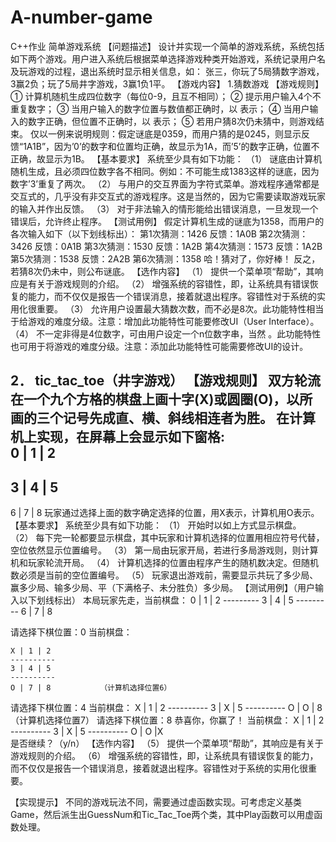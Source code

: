 ﻿# A-number-game
C++作业
简单游戏系统
【问题描述】
设计并实现一个简单的游戏系统，系统包括如下两个游戏。用户进入系统后根据菜单选择游戏种类开始游戏，系统记录用户名及玩游戏的过程，退出系统时显示相关信息，如：
张三，你玩了5局猜数字游戏，3赢2负；玩了5局井字游戏，3赢1负1平。
【游戏内容】
1.猜数游戏
【游戏规则】
① 计算机随机生成四位数字（每位0-9，且互不相同）；
② 提示用户输入4个不重复数字；
③ 当用户输入的数字位置与数值都正确时，以 表示；
④ 当用户输入的数字正确，但位置不正确时，以 表示；
⑤ 若用户猜8次仍未猜中，则游戏结束。
仅以一例来说明规则：假定谜底是0359，而用户猜的是0245，则显示反馈“1A1B”，因为’0’的数字和位置均正确，故显示为1A，而’5’的数字正确，位置不正确，故显示为1B。
【基本要求】
系统至少具有如下功能：
（1）	谜底由计算机随机生成，且必须四位数字各不相同。例如：不可能生成1383这样的谜底，因为数字’3’重复了两次。
（2）	与用户的交互界面为字符式菜单。游戏程序通常都是交互式的，几乎没有非交互式的游戏程序。这是当然的，因为它需要读取游戏玩家的输入并作出反馈。
（3）	对于非法输入的情形能给出错误消息，一旦发现一个错误后，允许终止程序。
【测试用例】
假定计算机生成的谜底为1358，而用户的各次输入如下（以下划线标出）：
第1次猜测：1426
反馈：1A0B
第2次猜测：3426
反馈：0A1B
第3次猜测：1530
反馈：1A2B
第4次猜测：1573
反馈：1A2B
第5次猜测：1538
反馈：2A2B
第6次猜测：1358
哈！猜对了，你好棒！
反之，若猜8次仍未中，则公布谜底。 
【选作内容】
（1）	提供一个菜单项“帮助”，其响应是有关于游戏规则的介绍。
（2）	增强系统的容错性，即，让系统具有错误恢复的能力，而不仅仅是报告一个错误消息，接着就退出程序。容错性对于系统的实用化很重要。
（3）	允许用户设置最大猜数次数，而不必是8次。此功能特性相当于给游戏的难度分级。注意：增加此功能特性可能要修改UI（User Interface）。
（4）	不一定非得是4位数字，可由用户设定一个n位数字串，当然 。此功能特性也可用于将游戏的难度分级。注意：添加此功能特性可能需要修改UI的设计。
 
2．	tic_tac_toe（井字游戏）
【游戏规则】
双方轮流在一个九个方格的棋盘上画十字(X)或圆圈(O)，以所画的三个记号先成直、横、斜线相连者为胜。
在计算机上实现，在屏幕上会显示如下窗格:  
  0 | 1 | 2
  ---------
  3 | 4 | 5
  ---------
  6 | 7 | 8
玩家通过选择上面的数字确定选择的位置，用X表示，计算机用O表示。
【基本要求】
系统至少具有如下功能：
（1）	开始时以如上方式显示棋盘。
（2）	每下完一轮都要显示棋盘，其中玩家和计算机选择的位置用相应符号代替，空位依然显示位置编号。
（3）	第一局由玩家开局，若进行多局游戏则，则计算机和玩家轮流开局。
（4）	计算机选择的位置由程序产生的随机数决定。但随机数必须是当前的空位置编号。
（5）	玩家退出游戏前，需要显示共玩了多少局、赢多少局、输多少局、平（下满格子、未分胜负）多少局。
【测试用例】（用户输入以下划线标出）
本局玩家先走，当前棋盘：
     0 | 1 | 2
     ---------
     3 | 4 | 5
     ---------
     6 | 7 | 8
	 
 请选择下棋位置：0
当前棋盘：


    X | 1 | 2
    ----------
    3 | 4 | 5
    ----------
    O | 7 | 8			（计算机选择位置6）
请选择下棋位置：4
当前棋盘：
    X | 1 | 2
    ----------
    3 | X | 5
    ----------
   O | O | 8			（计算机选择位置7）
请选择下棋位置：8
恭喜你，你赢了！
当前棋盘：
    X | 1 | 2
    ----------
    3 | X | 5
    ----------
    O | O |X	
是否继续？（y/n）
【选作内容】
（5）	提供一个菜单项“帮助”，其响应是有关于游戏规则的介绍。
（6）	增强系统的容错性，即，让系统具有错误恢复的能力，而不仅仅是报告一个错误消息，接着就退出程序。容错性对于系统的实用化很重要。


【实现提示】
 不同的游戏玩法不同，需要通过虚函数实现。可考虑定义基类Game，然后派生出GuessNum和Tic_Tac_Toe两个类，其中Play函数可以用虚函数处理。


